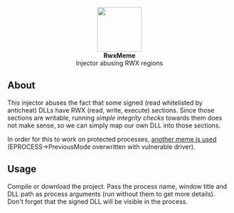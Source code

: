 <p align="center">
  <img width="100px" src="assets/region.png">
  <br>
  <b>RwxMeme</b>
  <br>
  Injector abusing RWX regions
</p>

## About
This injector abuses the fact that some signed (read whitelisted by anticheat) DLLs have RWX (read, write, execute) sections. Since those sections are writable, running *simple integrity checks* towards them does not make sense, so we can simply map our own DLL into those sections.

In order for this to work on protected processes, [another meme is used](https://github.com/SamuelTulach/meme-rw) (EPROCESS->PreviousMode overwritten with vulnerable driver). 

## Usage 
Compile or download the project. Pass the process name, window title and DLL path as process arguments (run without them to get more details). Don't forget that the signed DLL will be visible in the process.
